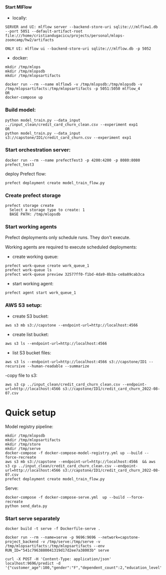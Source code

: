 #### Start MlFlow 
- locally:
```
SERVER and UI: mlflow server --backend-store-uri sqlite:///mlflow1.db --port 5051 --default-artifact-root file:///home/cristiandugacicu/projects/personal/mlops-zoomcamp/hw2/artifacts

ONLY UI: mlflow ui --backend-store-uri sqlite:///mlflow.db -p 5052
```    
- docker:
```
mkdir /tmp/mlops
mkdir /tmp/mlopsdb
mkdir /tmp/mlopsartifacts

docker run --rm --name mlflow5 -v /tmp/mlopsdb:/tmp/mlopsdb -v /tmp/mlopsartifacts:/tmp/mlopsartifacts -p 5051:5050 mlflow_4
OR
docker-compose up
```

### Build model:
```
python model_train.py --data_input ../input_clean/credit_card_churn_clean.csv --experiment exp1     
OR 
python model_train.py --data_input s3://capstone/ID1/credit_card_churn.csv --experiment exp1
```

### Start orchestration server:
```
docker run --rm --name prefectTest3 -p 4200:4200 -p 8080:8080 prefect_test3
```
deploy Prefect flow:
```
prefect deployment create model_train_flow.py
```

### Create prefect storage
```
prefect storage create
  Select a storage type to create: 1
  BASE PATH: /tmp/mlopsdb
```

### Start working agents
Prefect deployments only schedule runs. They don't execute.

Working agents are required to execute scheduled deployments:
- create working queue:
```
prefect work-queue create work_queue_1
prefect work-queue ls
prefect work-queue preview 32577ff0-f1bd-4da9-8b3a-ce8a89cab3ca
```

- start working agent:
```
prefect agent start work_queue_1
```



### AWS S3 setup:
- create S3 bucket:
```
aws s3 mb s3://capstone --endpoint-url=http://localhost:4566
```

- create list bucket:
```
aws s3 ls --endpoint-url=http://localhost:4566
```

- list S3 bucket files:
```
aws s3 ls --endpoint-url=http://localhost:4566 s3://capstone/ID1 --recursive --human-readable --summarize
```

-copy file to s3:
```
aws s3 cp ../input_clean/credit_card_churn_clean.csv --endpoint-url=http://localhost:4566 s3://capstone/ID1/credit_card_churn_2022-08-07.csv
```

# Quick setup

Model registry pipeline:
```
mkdir /tmp/mlopsdb
mkdir /tmp/mlopsartifacts  
mkdir /tmp/store   
mkdir /tmp/serve   
docker-compose -f docker-compose-model-registry.yml up --build --force-recreate
aws s3 mb s3://capstone --endpoint-url=http://localhost:4566  && aws s3 cp ../input_clean/credit_card_churn_clean.csv --endpoint-url=http://localhost:4566 s3://capstone/ID1/credit_card_churn_2022-08-07.csv
prefect deployment create model_train_flow.py
```

Serve:
```
docker-compose -f docker-compose-serve.yml  up --build --force-recreate
python send_data.py
```


### Start serve separately
```
docker build -t serve -f Dockerfile-serve .

docker run --rm --name=serve -p 9696:9696 --network=capstone-project_backend -v /tmp/serve:/tmp/serve -v /tmp/mlopsartifacts:/tmp/mlopsartifacts --env RUN_ID="541c7963880041319d17d2ee7a38003b" serve

curl -X POST -H 'Content-Type: application/json' localhost:9696/predict -d '{"customer_age":100,"gender":"F","dependent_count":2,"education_level":2,"marital_status":"married","income_category":2,"card_category":"blue","months_on_book":6,"total_relationship_count":3,"credit_limit":4000,"total_revolving_bal":2500}'
```